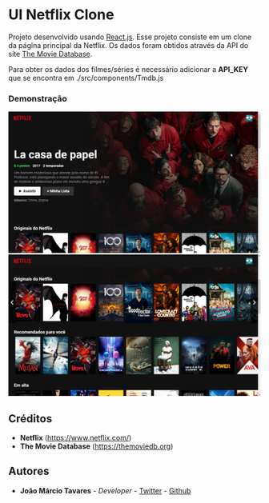 
# UI Netflix Clone

Projeto desenvolvido usando [React.js](https://github.com/facebook/create-react-app). Esse projeto consiste em um clone da página principal da Netflix.
Os dados foram obtidos através da API do site [The Movie Database](https://themoviedb.org). 

Para obter os dados dos filmes/séries é necessário adicionar a **API_KEY** que se encontra em ./src/components/Tmdb.js  

### Demonstração
![Página principal 1](https://github.com/SirProxy/ui-netflix-clone/blob/master/home1.png?raw=true)
![Página principal 2](https://github.com/SirProxy/ui-netflix-clone/blob/master/home2.png?raw=true)

## Créditos

* **Netflix** (https://www.netflix.com/)
* **The Movie Database** (https://themoviedb.org)

## Autores

* **João Márcio Tavares** - *Developer* - [Twitter](https://twitter.com/SombraDoEscuro) - [Github](https://github.com/SirProxy)
